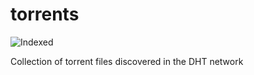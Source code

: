 torrents 
========
![Indexed](https://img.shields.io/badge/indexed-105331-blue)

Collection of torrent files discovered in the DHT network
